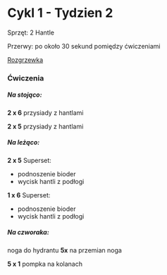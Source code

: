 # Cykl 1 - Tydzien 2

Sprzęt: 2 Hantle

Przerwy: po około 30 sekund pomiędzy ćwiczeniami

[Rozgrzewka](rozgrzewka.md)

### Ćwiczenia

##### Na stojąco:

**2 x 6** przysiady z hantlami

**2 x 5** przysiady z hantlami

##### Na leżąco:

**2 x 5** Superset:

- podnoszenie bioder  
- wycisk hantli z podłogi

**1 x 6** Superset:

- podnoszenie bioder  
- wycisk hantli z podłogi

##### Na czworaka:

noga do hydrantu **5x** na przemian noga

**5 x 1** pompka na kolanach
